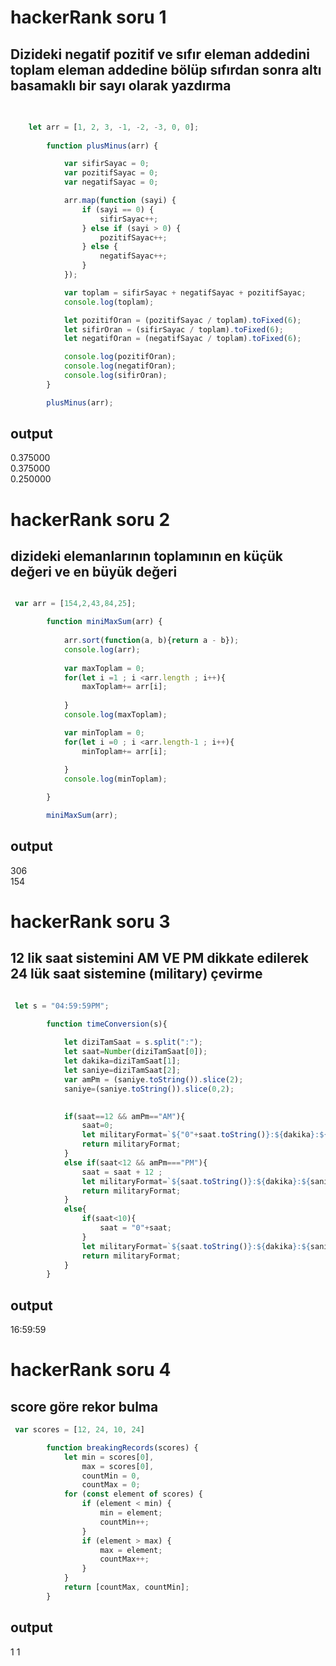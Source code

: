 # hackerRank soru 1
##  Dizideki negatif pozitif ve sıfır eleman addedini toplam eleman addedine bölüp sıfırdan sonra altı basamaklı bir sayı olarak yazdırma

``` javaScript
    
    
    let arr = [1, 2, 3, -1, -2, -3, 0, 0];
 
        function plusMinus(arr) {

            var sifirSayac = 0;
            var pozitifSayac = 0;
            var negatifSayac = 0;

            arr.map(function (sayi) {
                if (sayi == 0) {
                    sifirSayac++;
                } else if (sayi > 0) {
                    pozitifSayac++;
                } else {
                    negatifSayac++;
                }
            });

            var toplam = sifirSayac + negatifSayac + pozitifSayac;
            console.log(toplam);

            let pozitifOran = (pozitifSayac / toplam).toFixed(6);
            let sifirOran = (sifirSayac / toplam).toFixed(6);
            let negatifOran = (negatifSayac / toplam).toFixed(6);

            console.log(pozitifOran);
            console.log(negatifOran);
            console.log(sifirOran);
        }

        plusMinus(arr);
```

## output
0.375000 <br />
0.375000  <br />
0.250000 <br />

# hackerRank soru 2
##  dizideki elemanlarının toplamının en küçük değeri ve en büyük değeri

``` javascript

 var arr = [154,2,43,84,25];

        function miniMaxSum(arr) {
            
            arr.sort(function(a, b){return a - b});
            console.log(arr);
            
            var maxToplam = 0;
            for(let i =1 ; i <arr.length ; i++){
                maxToplam+= arr[i];
               
            }
            console.log(maxToplam);

            var minToplam = 0;
            for(let i =0 ; i <arr.length-1 ; i++){
                minToplam+= arr[i];
               
            }
            console.log(minToplam);

        }

        miniMaxSum(arr);
```

## output
306 <br />
154  <br />

# hackerRank soru 3
##  12 lik saat sistemini AM VE PM dikkate edilerek 24 lük saat sistemine (military) çevirme

``` javascript

 let s = "04:59:59PM";

        function timeConversion(s){
            
            let diziTamSaat = s.split(":");
            let saat=Number(diziTamSaat[0]);
            let dakika=diziTamSaat[1];
            let saniye=diziTamSaat[2];
            var amPm = (saniye.toString()).slice(2);
            saniye=(saniye.toString()).slice(0,2);
            

            if(saat==12 && amPm=="AM"){
                saat=0;
                let militaryFormat=`${"0"+saat.toString()}:${dakika}:${saniye}`;
                return militaryFormat;
            }
            else if(saat<12 && amPm==="PM"){
                saat = saat + 12 ;
                let militaryFormat=`${saat.toString()}:${dakika}:${saniye}`;
                return militaryFormat;
            }
            else{
                if(saat<10){
                    saat = "0"+saat;
                }
                let militaryFormat=`${saat.toString()}:${dakika}:${saniye}`;
                return militaryFormat;
            }
        }
```

## output 
16:59:59 <br />

# hackerRank soru 4
##  score göre rekor bulma

``` javascript
 var scores = [12, 24, 10, 24]

        function breakingRecords(scores) {
            let min = scores[0],
                max = scores[0],
                countMin = 0,
                countMax = 0;
            for (const element of scores) {
                if (element < min) {
                    min = element;
                    countMin++;
                }
                if (element > max) {
                    max = element;
                    countMax++;
                }
            }
            return [countMax, countMin];
        }
```

## output 
1 1 <br />

